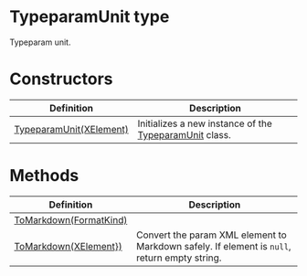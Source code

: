 <a name='T-Vsxmd-Units-TypeparamUnit'></a>
# TypeparamUnit type

Typeparam unit.

# Constructors

| Definition | Description |
|-|-|
| [TypeparamUnit(XElement)](/Vsxmd.Units/TypeparamUnit.md/#M-Vsxmd-Units-TypeparamUnit-#ctor-System-Xml-Linq-XElement-) | Initializes a new instance of the [TypeparamUnit](/Vsxmd.Units/TypeparamUnit.md/#T-Vsxmd-Units-TypeparamUnit) class. |

# Methods

| Definition | Description |
|-|-|
| [ToMarkdown(FormatKind)](/Vsxmd.Units/TypeparamUnit.md/#M-Vsxmd-Units-TypeparamUnit-ToMarkdown-Vsxmd-Units-FormatKind-) |  |
| [ToMarkdown(XElement})](/Vsxmd.Units/TypeparamUnit.md/#M-Vsxmd-Units-TypeparamUnit-ToMarkdown-System-Collections-Generic-IEnumerable{System-Xml-Linq-XElement}-) | Convert the param XML element to Markdown safely. If element is `null`, return empty string. |
